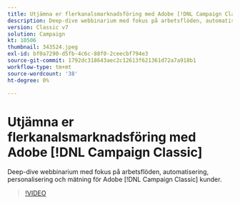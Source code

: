 ```yaml
---
title: Utjämna er flerkanalsmarknadsföring med Adobe [!DNL Campaign Classic]
description: Deep-dive webbinarium med fokus på arbetsflöden, automatisering, personalisering och mätning för Adobe [!DNL Campaign Classic] kunder.
version: Classic v7
solution: Campaign
kt: 10506
thumbnail: 343524.jpeg
exl-id: bf0a7290-d5fb-4c6c-88f0-2ceecbf794e3
source-git-commit: 1792dc318643aec2c12613f621361d72a7a918b1
workflow-type: tm+mt
source-wordcount: '38'
ht-degree: 0%

---
```


# Utjämna er flerkanalsmarknadsföring med Adobe [!DNL Campaign Classic]

Deep-dive webbinarium med fokus på arbetsflöden, automatisering, personalisering och mätning för Adobe [!DNL Campaign Classic] kunder.

>[!VIDEO](https://video.tv.adobe.com/v/343524/?quality=12&learn=on)
